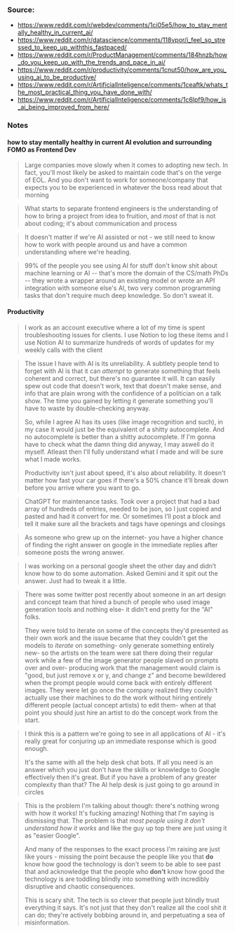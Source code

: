 ### Source:
- https://www.reddit.com/r/webdev/comments/1ci05e5/how_to_stay_mentally_healthy_in_current_ai/
- https://www.reddit.com/r/datascience/comments/118vpor/i_feel_so_stressed_to_keep_up_withthis_fastpaced/
- https://www.reddit.com/r/ProductManagement/comments/184hnzb/how_do_you_keep_up_with_the_trends_and_pace_in_ai/
- https://www.reddit.com/r/productivity/comments/1cnut50/how_are_you_using_ai_to_be_productive/
- https://www.reddit.com/r/ArtificialInteligence/comments/1ceaftk/whats_the_most_practical_thing_you_have_done_with/
- https://www.reddit.com/r/ArtificialInteligence/comments/1c6lpf9/how_is_ai_being_improved_from_here/

### Notes

#### how to stay mentally healthy in current AI evolution and surrounding FOMO as Frontend Dev

> Large companies move slowly when it comes to adopting new tech. In fact, you'll most likely be asked to maintain code that's on the verge of EOL. And you don't want to work for someone/company that expects you to be experienced in whatever the boss read about that morning

> What starts to separate frontend engineers is the understanding of how to bring a project from idea to fruition, and _most_ of that is not about coding; it's about communication and process

> It doesn't matter if we're AI assisted or not - we still need to know how to work with people around us and have a common understanding where we're heading.

> 99% of the people you see using AI for stuff don't know shit about machine learning or AI -- that's more the domain of the CS/math PhDs -- they wrote a wrapper around an existing model or wrote an API integration with someone else's AI, two very common programming tasks that don't require much deep knowledge. So don't sweat it.

#### Productivity

> I work as an account executive where a lot of my time is spent troubleshooting issues for clients. I use Notion to log these items and I use Notion AI to summarize hundreds of words of updates for my weekly calls with the client

> The issue I have with AI is its unreliability. A subtlety people tend to forget with AI is that it can _attempt_ to generate something that feels coherent and correct, but there's no guarantee it will. It can easily spew out code that doesn't work, text that doesn't make sense, and info that are plain wrong with the confidence of a politician on a talk show. The time you gained by letting it generate something you'll have to waste by double-checking anyway.
> 
> So, while I agree AI has its uses (like image recognition and such), in my case it would just be the equivalent of a shitty autocomplete. And no autocomplete is better than a shitty autocomplete. If I'm gonna have to check what the damn thing did anyway, I may aswell do it myself. Atleast then I'll fully understand what I made and will be sure what I made works.
> 
> Productivity isn't just about speed, it's also about reliability. It doesn't matter how fast your car goes if there's a 50% chance it'll break down before you arrive where you want to go.

> ChatGPT for maintenance tasks. Took over a project that had a bad array of hundreds of entries, needed to be json, so I just copied and pasted and had it convert for me. Or sometimes I’ll post a block and tell it make sure all the brackets and tags have openings and closings

> As someone who grew up on the internet- you have a higher chance of finding the right answer on google in the immediate replies after someone posts the wrong answer.

> I was working on a personal google sheet the other day and didn’t know how to do some automation. Asked Gemini and it spit out the answer. Just had to tweak it a little.

> There was some twitter post recently about someone in an art design and concept team that hired a bunch of people who used image generation tools and nothing else- it didn't end pretty for the "AI" folks.
> 
> They were told to iterate on some of the concepts they'd presented as their own work and the issue became that they couldn't get the models to _iterate_ on something- only generate something entirely new- so the artists on the team were sat there doing their regular work while a few of the image generator people slaved on prompts over and over- producing work that the management would claim is "good, but just remove x or y, and change z" and become bewildered when the prompt people would come back with entirely different images. They were let go once the company realized they couldn't actually use their machines to do the work without hiring entirely different people (actual concept artists) to edit them- when at that point you should just hire an artist to do the concept work from the start.

> I think this is a pattern we're going to see in all applications of AI - it's really great for conjuring up an immediate response which is good enough.
> 
> It's the same with all the help desk chat bots. If all you need is an answer which you just don't have the skills or knowledge to Google effectively then it's great. But if you have a problem of any greater complexity than that? The AI help desk is just going to go around in circles

> This is the problem I'm talking about though: there's nothing wrong with how it works! It's fucking amazing! Nothing that I'm saying is dismissing that. The problem is that _most people using it don't understand how it works_ and like the guy up top there are just using it as "easier Google".
> 
> And many of the responses to the exact process I'm raising are just like yours - missing the point because the people like you that **do** know how good the technology is don't seem to be able to see past that and acknowledge that the people who **don't** know how good the technology is are toddling blindly into something with incredibly disruptive and chaotic consequences.
> 
> This is scary shit. The tech is so clever that people just blindly trust everything it says. It's not just that they don't realize all the cool shit it can do; they're actively bobbing around in, and perpetuating a sea of misinformation.